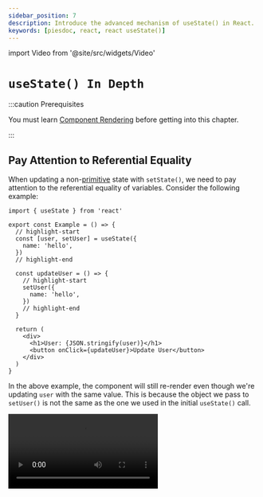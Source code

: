 ```yaml
---
sidebar_position: 7
description: Introduce the advanced mechanism of useState() in React.
keywords: [piesdoc, react, react useState()]
---
```


import Video from '@site/src/widgets/Video'

# `useState() In Depth`

:::caution Prerequisites

You must learn [Component Rendering](./component-rendering) before getting into this chapter.

:::

## Pay Attention to Referential Equality

When updating a non-[primitive](https://developer.mozilla.org/en-US/docs/Glossary/Primitive) state with `setState()`, we need to pay attention to the referential equality of variables. Consider the following example:

```tsx showLineNumbers
import { useState } from 'react'

export const Example = () => {
  // highlight-start
  const [user, setUser] = useState({
    name: 'hello',
  })
  // highlight-end

  const updateUser = () => {
    // highlight-start
    setUser({
      name: 'hello',
    })
    // highlight-end
  }

  return (
    <div>
      <h1>User: {JSON.stringify(user)}</h1>
      <button onClick={updateUser}>Update User</button>
    </div>
  )
}
```

In the above example, the component will still re-render even though we're updating `user` with the same value. This is because the object we pass to `setUser()` is not the same as the one we used in the initial `useState()` call.

<Video src="/video/react/use-state_referential-equality.mov" />

We can prevent this from happening by using [updater function](#updater-functions).

## Batching

:::info

Be sure to check out [this awesome post](https://github.com/reactwg/react-18/discussions/21) by [Dan Abromov](https://github.com/gaearon) about batching! Most of the information in this section is simply a rephrasing of the ideas presented in the post.

:::

Have you ever wondered about the difference between declaring two states and declaring one state with two properties? For example:

```ts showLineNumbers
import { useState } from 'react'

// Two states
// highlight-start
const [loading, setLoading] = useState(true)
const [data, setData] = useState(null)
// highlight-end

// One state with two properties
// highlight-start
const [state, setState] = useState({
  loading: true,
  data: null,
})
// highlight-end
```

**In most cases, it doesn't matter**. We're saying this because, in most cases, React batches state updates by default. **"Batching"** refers to the process of grouping multiple state updates into a single update. Before React 17, only the updates in **React event handlers** will be automatically batched. Starting from React 18, all updates are batched by default.

<details>
  <summary>What are React event handlers?</summary>

  React event handlers are those things that come with `React.[Something]EventHandler` you see in VSCode when you hover on a handler prop:

  <img src="/img/react/use-state-in-depth_react-event-handler-hover.png" alt="How to check if a handler prop is React event handler in VSCode" />

  You can also see all the types in the declaration file:

  <img src="/img/react/use-state-in-depth_react-event-handler-type.png" alt="React event handler declaration file" />

  React already handles most of the native HTML events, such as `onClick()`, `onChange()`, `onBlur()`, `onDrag()`, `onSubmit()`, etc. Life-cycle hooks like `componentDidMount()` and `useEffect()` are also considered React event handlers.
</details>

To understand how batching works, please take a look at the following example:

```ts showLineNumbers
import { useState } from 'react'

const [name, setName] = useState('')
const [count, setCount] = useState(0)

const updateData = () => {
  // highlight-start
  setName('A')
  setCount(1)
  // highlight-end
}
```

In the above example, we might expect the component to re-render twice because two separate `setState()` calls are made within `updateData()`; but in this example, the component will only re-render once.

<Video src="/video/react/use-state-in-depth_batching-1.mov" />

Before explaining why is this happening, let's take a look at another example:

```ts showLineNumbers
import { useState } from 'react'

const [name, setName] = useState('')
const [count, setCount] = useState(0)

const updateData = () => {
  // highlight-start
  setName('A')
  setCount(1)

  setName('B')
  setCount(2)

  setName('C')
  setCount(3)

  setName('D')
  setCount(4)

  setName('E')
  setCount(5)
  // highlight-end
}
```

In the above example, the component is also going to re-render **once** — not twice, not five times, not ten times, but once.

<Video src="/video/react/use-state-in-depth_batching-2.mov" />

Why?

It actually makes sense if we think about it. In the above example, we don't want users to see flickers when `count` is being updated from `0` all the way to `5`. Since we know that the last value being passed to `setCount()` is 5, we can simply skip over all previous values and directly set `count` to `5`. The same approach can be applied to `name` as well.

To improve the user experience and performance of the component, we can update both `name` and `count` at the same time rather than updating them individually. This will minimize the number of times the component has to re-render, avoiding a flicker that users might notice.

The following video illustrates how states are updated in the example above. While the implementation may not be the same as React, it should give you a general understanding of how the render cycle works within a component.

Please keep in mind that **this is not the final version**! There's another one that includes the logic of the updater function below.

<Video src="/video/react/use-state-in-depth_batching-analysis.mov" />

- During the first render, all states in a component are stored in an imaginary object called `states`. At the same time, another imaginary object called `patches` is created to hold the values of `states` for the next render.
- Every time `setState()` is called, it updates the corresponding property in the `states` object.
- Once all [update requests](./component-rendering#update-requests) have been processed, React copies all the properties from `patches` to `states` and clears all the properties in patches.

After that, React updates the DOM nodes based on the values in `states`, and then waits for the next opportunity to process update requests.

Great, now you know the main idea of batching in React! Let's now learn what updater functions really are.

## Updater Functions

In React, an updater function is **a function that is being passed to [`setState()`](./use-state#setstate)**.

## Updater Function Or Fixed Value?

TODO